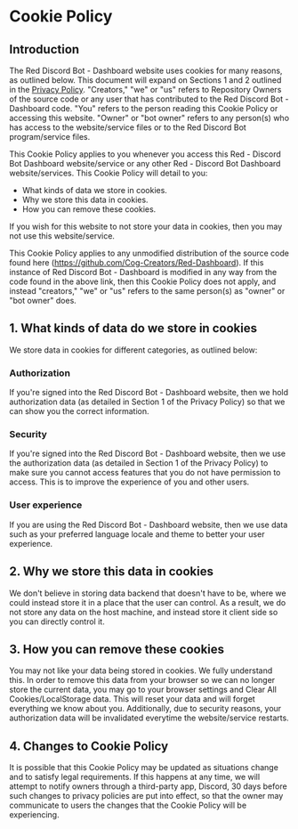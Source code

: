 # Cookie Policy

## Introduction
The Red Discord Bot - Dashboard website uses cookies for many reasons, as outlined below.  This document will expand on Sections 1 and 2 outlined in the [Privacy Policy](https://github.com/Cog-Creators/Red-Dashboard/blob/legal-documents/legal/Privacy%20Policy.md).  "Creators," "we" or "us" refers to Repository Owners of the source code or any user that has contributed to the Red Discord Bot - Dashboard code.  "You" refers to the person reading this Cookie Policy or accessing this website.  "Owner" or "bot owner" refers to any person(s) who has access to the website/service files or to the Red Discord Bot program/service files.

This Cookie Policy applies to you whenever you access this Red - Discord Bot Dashboard website/service or any other Red - Discord Bot Dashboard website/services.  This Cookie Policy will detail to you:

- What kinds of data we store in cookies.
- Why we store this data in cookies.
- How you can remove these cookies.

If you wish for this website to not store your data in cookies, then you may not use this website/service.

This Cookie Policy applies to any unmodified distribution of the source code found here (https://github.com/Cog-Creators/Red-Dashboard).  If this instance of Red Discord Bot - Dashboard is modified in any way from the code found in the above link, then this Cookie Policy does not apply, and instead "creators," "we" or "us" refers to the same person(s) as "owner" or "bot owner" does.

## 1. What kinds of data do we store in cookies

We store data in cookies for different categories, as outlined below:

### Authorization
If you're signed into the Red Discord Bot - Dashboard website, then we hold authorization data (as detailed in Section 1 of the Privacy Policy) so that we can show you the correct information.

### Security
If you're signed into the Red Discord Bot - Dashboard website, then we use the authorization data (as detailed in Section 1 of the Privacy Policy) to make sure you cannot access features that you do not have permission to access.  This is to improve the experience of you and other users.

### User experience
If you are using the Red Discord Bot - Dashboard website, then we use data such as your preferred language locale and theme to better your user experience.

## 2. Why we store this data in cookies

We don't believe in storing data backend that doesn't have to be, where we could instead store it in a place that the user can control.  As a result, we do not store any data on the host machine, and instead store it client side so you can directly control it.

## 3. How you can remove these cookies

You may not like your data being stored in cookies.  We fully understand this.  In order to remove this data from your browser so we can no longer store the current data, you may go to your browser settings and Clear All Cookies/LocalStorage data.  This will reset your data and will forget everything we know about you.  Additionally, due to security reasons, your authorization data will be invalidated everytime the website/service restarts.

## 4. Changes to Cookie Policy
It is possible that this Cookie Policy may be updated as situations change and to satisfy legal requirements.  If this happens at any time, we will attempt to notify owners through a third-party app, Discord, 30 days before such changes to privacy policies are put into effect, so that the owner may communicate to users the changes that the Cookie Policy will be experiencing.
